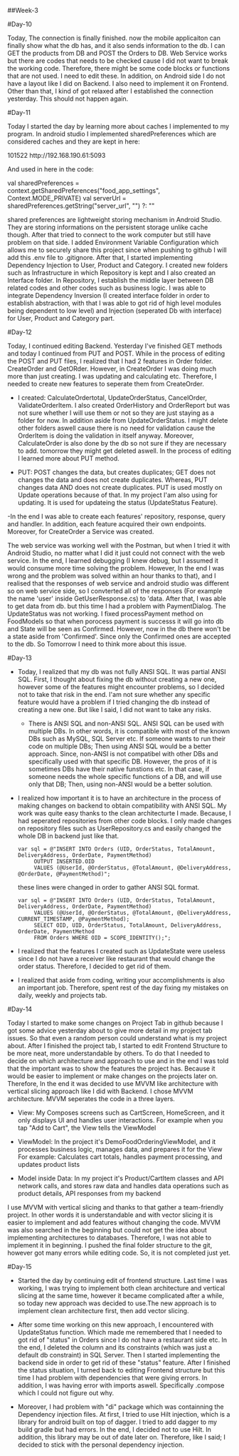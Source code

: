 
##Week-3

#Day-10

Today, The connection is finally finished. now the mobile applicaiton can finally show what the db has, and it also sends information to the db. I can GET the products from DB and POST the Orders to DB. Web Service works but there are codes that needs to be checked cause I did not want to break the working code. Therefore, there might be some code blocks or functions that  are not used. I need to edit these. In addition, on Android side I do not have a layout like I did on Backend. I also need to implement it on Frontend. Other than that, I kind of got relaxed after I established the connection yesterday. This should not happen again.

#Day-11 

Today I started the day by learning more about caches I implemented to my program. In android studio I implemented sharedPreferences which are considered caches and they are kept in here:

<?xml version='1.0' encoding='utf-8' standalone='yes' ?>
<map>
    <string name="app_password">101522</string>
    <long name="config_updated" value="1750745229205" />
    <string name="server_url">http://192.168.190.61:5093</string>
</map>

And used in here in the code:

  val sharedPreferences = context.getSharedPreferences("food_app_settings", Context.MODE_PRIVATE)
      val serverUrl = sharedPreferences.getString("server_url", "") ?: ""
      
shared preferences are lightweight storing mechanism in Android Studio. They are storing informations on the persistent storage unlike cache though.
After that tried to connect to the work computer but still have problem on that side. I added Environment Variable Configuration which allows me to securely share this project since when pushing to github I will add this .env file to .gitignore. 
After that, I started implementing Dependency Injection to User, Product and Category. I created new folders such as Infrastructure in which Repository is kept and I also created an Interface folder. In Repository, I establish the middle layer between DB related codes and other codes such as business logic. I was able to integrate Dependency Inversion (I created interface folder in order to establish abstraction, with that I was able to got rid of high level modules being dependent to low level) and Injection (seperated Db with interface) for User, Product and Category part. 

#Day-12

Today, I continued editing Backend. Yesterday I've finished GET methods and today I continued from PUT and POST. While in the process of editing the POST and PUT files, I realized that I had 2 features in Order folder. CreateOrder and GetORder. However, in CreateOrder I was doing much more than just creating. I was updating and calculating etc. Therefore, I needed to create new features to seperate them from CreateOrder. 

- I created: CalculateOrdertotal, UpdateOrderStatus, CancelOrder, ValidateOrderItem. I also created OrderHistory and OrderReport but was not sure whether I will use them or not so they are just staying as a folder for now. In addition aside from UpdateOrderStatus. I might delete other folders aswell cause there is no need for validation cause the OrderItem is doing the validation in itself anyway. Moreover, CalculateOrder is also done by the db so not sure if they are necessary to add. tomorrow they might get deleted aswell.
In the process of editing I learned more about PUT method.

 - PUT: POST changes the data, but creates duplicates; GET does not changes the data and does not create duplicates. Whereas, PUT changes data AND does not create duplicates. PUT is used mostly on Update operations because of that. In my project I'am also using for updating. It is used for updateing the status (UpdateStatus Feature).

 -In the end I was able to create each features' repository, response, query and handler. In addition, each feature acquired their own endpoints. Moreover, for CreateOrder a Service was created. 
 
The web service was working well with the Postman, but when I tried it with Android Studio, no matter what I did it just could not connect with the web service. 
In the end, I learned debugging (I knew debug, but I assumed it would consume more time solving the problem. However, In the end I was wrong and the problem was solved within an hour thanks to that), and I realised that the responses of web service and android studio was different so on web service side, so I convterted all of the responses (For example the name 'user' inside GetUserResponse.cs) to 'data. 
    After that, I was able to get data from db. but this time I had a problem with PaymentDialog. The UpdateStatus was not working. I fixed processPayment method on FoodModels so that when porocess payment is successs it will go into db and State will be seen as Confirmed. However, now in the db there won't be a state aside from 'Confirmed'. Since only the Confirmed ones are accepted to the db. So Tomorrow I need to think more about this issue. 

#Day-13

- Today, I realized that my db was not fully ANSI SQL. It was partial ANSI SQL. First, I thought about fixing the db without creating a new one, however some of the features might encounter problems, so I decided not to take that risk in the end. I'am not sure whether any specific feature would have a problem if I tried changing the db instead of creating a new one. But like I said, I did not want to take any risks.
  - There is ANSI SQL and non-ANSI SQL. ANSI SQL can be used with multiple DBs. In other words, it is compatible with most of the known DBs such as MySQL, SQL Server etc. If someone wants to run their code on multiple DBs; Then using ANSI SQL would be a better approach. Since, non-ANSI is not compatibel with other DBs and specifically used with that specific DB. However, the pros of it is sometimes DBs have their native funstions etc. In that case, if someone needs the whole specific functions of a DB, and will use only that DB; Then, using non-ANSI would be a better solution.
  
- I realized how important it is to have an architecture in the process of making changes on backend to obtain compatibility with ANSI SQL. My work was quite easy thanks to the clean architecturte I made. Because, I had seperated repositories from other code blocks. I only made changes on repository files such as UserRepository.cs and easily changed the whole DB in backend just like that.
       
      var sql = @"INSERT INTO Orders (UID, OrderStatus, TotalAmount, DeliveryAddress, OrderDate, PaymentMethod) 
           OUTPUT INSERTED.OID 
           VALUES (@UserId, @OrderStatus, @TotalAmount, @DeliveryAddress, @OrderDate, @PaymentMethod)";

  these lines were changed in order to gather ANSI SQL format.

      var sql = @"INSERT INTO Orders (UID, OrderStatus, TotalAmount, DeliveryAddress, OrderDate, PaymentMethod) 
           VALUES (@UserId, @OrderStatus, @TotalAmount, @DeliveryAddress, CURRENT_TIMESTAMP, @PaymentMethod);
           SELECT OID, UID, OrderStatus, TotalAmount, DeliveryAddress, OrderDate, PaymentMethod 
           FROM Orders WHERE OID = SCOPE_IDENTITY();";
            

- I realized that the features I created such as UpdateState were useless since I do not have a receiver like restaurant that would change the order status. Therefore, I decided to get rid of them.

- I realized that aside from coding, writing your accomplishments is also an important job. Therefore, spent rest of the day fixing my mistakes on daily, weekly and projects tab.

#Day-14

Today I started to make some changes on Project Tab in github because I got some advice yesterday about to give more detail in my project tab issues. So that even a random person could understand what is my project about. After I finished the project tab, I started to edit Frontend Structure to be more neat, more understandable by others. To do that I needed to decide on which architecture and approach to use and in the end I was told that the important was to show the features the project has. Because it would be easier to implement or make changes on the projects later on. Therefore, In the end it was decided to use MVVM like architecture with vertical slicing approach like I did with Backend. I chose MVVM architecture. MVVM seperates the code in a three layers.

 - View: My Composes screens such as CartScreen, HomeScreen, and it only displays UI and handles user interactions. For example when you tap "Add to Cart", the View tells the ViewModel

 - ViewModel: In the project it's DemoFoodOrderingViewModel, and it processes business logic, manages data, and prepares it for the View For example: Calculates cart totals, handles payment processing, and updates product lists

 - Model inside Data: In my project it's Product/CartItem classes and API network calls, and stores raw data and handles data operations such as product details, API responses from my backend

I use MVVM with vertical slicing and thanks to that gather a team-friendly project. In other words it is understandable and with vector slicing it is easier to implement and add features without changing the code. MVVM was also searched in the beginning but could not get the idea about implementing architectures to databases. Therefore, I was not able to implement it in beginning. I pushed the final folder structure to the git, however got many errors while editing code. So, it is not completed just yet.

#Day-15

- Started the day by continuing edit of frontend structure. Last time I was working, I was trying to implement both clean architecture and vertical slicing at the same time, however it became complicated after a while, so today new approach was decided to use.The new approach is to implement clean architecture first, then add vector slicing. 

- After some time working on this new approach, I encountered with UpdateStatus function. Which made me remembered that I needed to got rid of "status" in Orders since I do not have a restaurant side etc. In the end, I deleted the column and its constraints (which was just a default db constraint) in SQL Server. Then I started implementing the backend side in order to get rid of these "status" feature. After I finished the status situation, I turned back to editing Frontend structure but this time I had problem with dependencies that were giving errors. In addition, I was having error with imports aswell. Specifically .compose which I could not figure out why.

- Moreover, I had problem with "di" package which was containning the Dependency injection files. At first, I tried to use Hilt injection,  which is a library for android built on top of dagger. I tried to add dagger to my build gradle but had errors. In the end, I decided not to use Hilt. In addition, this library may be out of date later on. Therefore, like I said; I decided to stick with the personal dependency injection.






